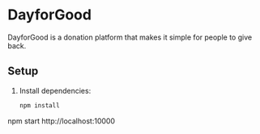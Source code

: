 # DayforGood  

DayforGood is a donation platform that makes it simple for people to give back.  

## Setup  

1. Install dependencies:  
   ```bash
   npm install
npm start
http://localhost:10000

